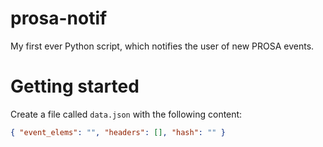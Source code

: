 # prosa-notif

My first ever Python script, which notifies the user of new PROSA events.

# Getting started

Create a file called `data.json` with the following content:

```json
{ "event_elems": "", "headers": [], "hash": "" }
```
